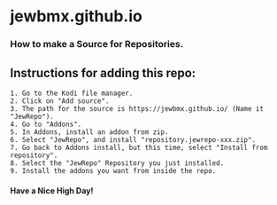 # jewbmx.github.io
### How to make a Source for Repositories.

## Instructions for adding this repo:

    1. Go to the Kodi file manager.
    2. Click on "Add source".
    3. The path for the source is https://jewbmx.github.io/ (Name it "JewRepo").
    4. Go to "Addons".
    5. In Addons, install an addon from zip. 
    6. Select "JewRepo", and install "repository.jewrepo-xxx.zip".
    7. Go back to Addons install, but this time, select "Install from repository".
    8. Select the "JewRepo" Repository you just installed.
    9. Install the addons you want from inside the repo.

#### Have a Nice High Day!
